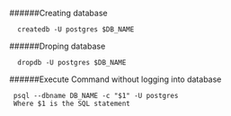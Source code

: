 ######Creating database
```
  createdb -U postgres $DB_NAME
```

######Droping database
```
  dropdb -U postgres $DB_NAME
```

######Execute Command without logging into database
```
 psql --dbname DB_NAME -c "$1" -U postgres
 Where $1 is the SQL statement
```
